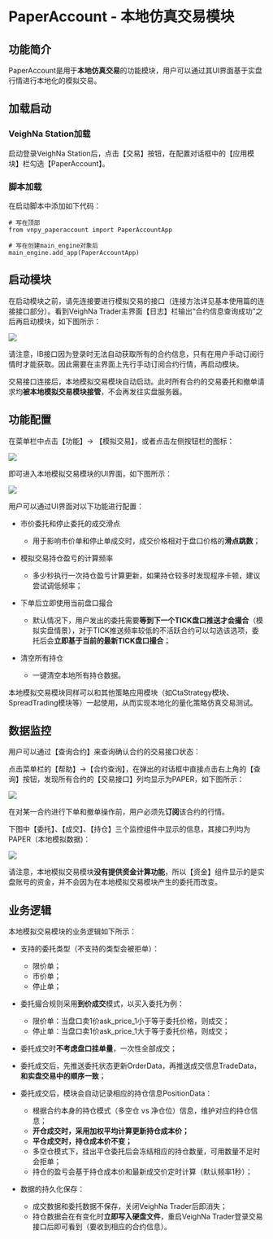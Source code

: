 # PaperAccount - 本地仿真交易模块


## 功能简介

PaperAccount是用于**本地仿真交易**的功能模块，用户可以通过其UI界面基于实盘行情进行本地化的模拟交易。

## 加载启动

### VeighNa Station加载

启动登录VeighNa Station后，点击【交易】按钮，在配置对话框中的【应用模块】栏勾选【PaperAccount】。

### 脚本加载

在启动脚本中添加如下代码：

```python3
# 写在顶部
from vnpy_paperaccount import PaperAccountApp

# 写在创建main_engine对象后
main_engine.add_app(PaperAccountApp)
```


## 启动模块

在启动模块之前，请先连接要进行模拟交易的接口（连接方法详见基本使用篇的连接接口部分）。看到VeighNa Trader主界面【日志】栏输出“合约信息查询成功”之后再启动模块，如下图所示：

![](https://vnpy-doc.oss-cn-shanghai.aliyuncs.com/cta_strategy/1.png)

请注意，IB接口因为登录时无法自动获取所有的合约信息，只有在用户手动订阅行情时才能获取。因此需要在主界面上先行手动订阅合约行情，再启动模块。

交易接口连接后，本地模拟交易模块自动启动。此时所有合约的交易委托和撤单请求均**被本地模拟交易模块接管**，不会再发往实盘服务器。


## 功能配置

在菜单栏中点击【功能】-> 【模拟交易】，或者点击左侧按钮栏的图标：

![](https://vnpy-doc.oss-cn-shanghai.aliyuncs.com/paper_account/4.png)

即可进入本地模拟交易模块的UI界面，如下图所示：

![](https://vnpy-doc.oss-cn-shanghai.aliyuncs.com/paper_account/5.png)

用户可以通过UI界面对以下功能进行配置：

- 市价委托和停止委托的成交滑点
  - 用于影响市价单和停止单成交时，成交价格相对于盘口价格的**滑点跳数**；

- 模拟交易持仓盈亏的计算频率
  - 多少秒执行一次持仓盈亏计算更新，如果持仓较多时发现程序卡顿，建议尝试调低频率；

- 下单后立即使用当前盘口撮合
  - 默认情况下，用户发出的委托需要**等到下一个TICK盘口推送才会撮合**（模拟实盘情景），对于TICK推送频率较低的不活跃合约可以勾选该选项，委托后会**立即基于当前的最新TICK盘口撮合**；

- 清空所有持仓
  - 一键清空本地所有持仓数据。

本地模拟交易模块同样可以和其他策略应用模块（如CtaStrategy模块、SpreadTrading模块等）一起使用，从而实现本地化的量化策略仿真交易测试。


## 数据监控

用户可以通过【查询合约】来查询确认合约的交易接口状态：

点击菜单栏的【帮助】->【合约查询】，在弹出的对话框中直接点击右上角的【查询】按钮，发现所有合约的【交易接口】列均显示为PAPER，如下图所示：

![](https://vnpy-doc.oss-cn-shanghai.aliyuncs.com/paper_account/2.png)

在对某一合约进行下单和撤单操作前，用户必须先**订阅**该合约的行情。

下图中【委托】、【成交】、【持仓】三个监控组件中显示的信息，其接口列均为PAPER（本地模拟数据)：

![](https://vnpy-doc.oss-cn-shanghai.aliyuncs.com/paper_account/3.png)

请注意，本地模拟交易模块**没有提供资金计算功能**，所以【资金】组件显示的是实盘账号的资金，并不会因为在本地模拟交易模块产生的委托而改变。


## 业务逻辑

本地模拟交易模块的业务逻辑如下所示：

- 支持的委托类型（不支持的类型会被拒单）：

  - 限价单；
  - 市价单；
  - 停止单；

- 委托撮合规则采用**到价成交**模式，以买入委托为例：

  - 限价单：当盘口卖1价ask_price_1小于等于委托价格，则成交；
  - 停止单：当盘口卖1价ask_price_1大于等于委托价格，则成交；

- 委托成交时**不考虑盘口挂单量**，一次性全部成交；

- 委托成交后，先推送委托状态更新OrderData，再推送成交信息TradeData，**和实盘交易中的顺序一致**；

- 委托成交后，模块会自动记录相应的持仓信息PositionData：

  - 根据合约本身的持仓模式（多空仓 vs 净仓位）信息，维护对应的持仓信息；
  - **开仓成交时，采用加权平均计算更新持仓成本价；**
  - **平仓成交时，持仓成本价不变；**
  - 多空仓模式下，挂出平仓委托后会冻结相应的持仓数量，可用数量不足时会拒单；
  - 持仓的盈亏会基于持仓成本价和最新成交价定时计算（默认频率1秒）；

- 数据的持久化保存：

  - 成交数据和委托数据不保存，关闭VeighNa Trader后即消失；
  - 持仓数据会在有变化时**立即写入硬盘文件**，重启VeighNa Trader登录交易接口后即可看到（要收到相应的合约信息）。
